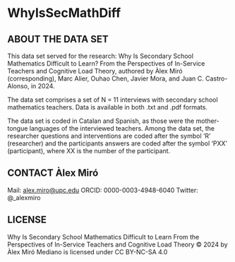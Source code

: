# WhyIsSecMathDiff

ABOUT THE DATA SET
---------------------------
This data set served for the research: Why Is Secondary School Mathematics Difficult to Learn? From the Perspectives of In-Service Teachers and Cognitive Load Theory, authored by Àlex Miró (corresponding), Marc Alier, Ouhao Chen, Javier Mora, and Juan C. Castro-Alonso, in 2024.

The data set comprises a set of N = 11 interviews with secondary school mathematics teachers. Data is available in both .txt and .pdf formats.

The data set is coded in Catalan and Spanish, as those were the mother-tongue languages of the interviewed teachers. Among the data set, the researcher questions and interventions are coded after the symbol ‘R’ (researcher) and the participants answers are coded after the symbol ‘PXX’ (participant), where XX is the number of the participant.

CONTACT Àlex Miró
------------------------- 
Mail: alex.miro@upc.edu
ORCID: 0000-0003-4948-6040
Twitter: @_alexmiro

LICENSE
-------
Why Is Secondary School Mathematics Difficult to Learn From the Perspectives of In-Service Teachers and Cognitive Load Theory © 2024 by Àlex Miró Mediano is licensed under CC BY-NC-SA 4.0 

